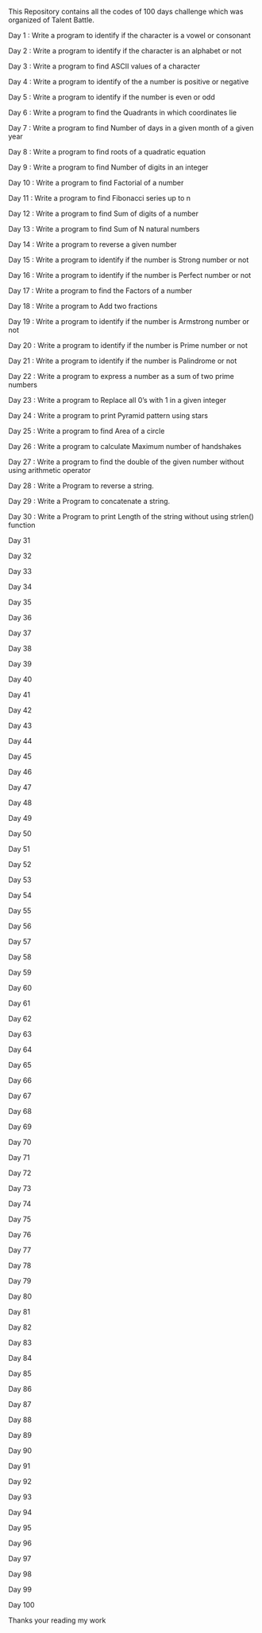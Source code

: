 This Repository contains all the codes of 100 days challenge which was organized of Talent Battle.

Day 1 : Write a program to identify if the character is a vowel or consonant

Day 2 : Write a program to identify if the character is an alphabet or not

Day 3 : Write a program to find ASCII values of a character

Day 4 : Write a program to identify of the a number is positive or negative

Day 5 : Write a program to identify if the number is even or odd

Day 6 : Write a program to find the Quadrants in which coordinates lie

Day 7 : Write a program to find Number of days in a given month of a given year

Day 8 : Write a program to find roots of a quadratic equation

Day 9 : Write a program to find Number of digits in an integer

Day 10 : Write a program to find Factorial of a number

Day 11 : Write a program to find Fibonacci series up to n

Day 12 : Write a program to find Sum of digits of a number

Day 13 : Write a program to find Sum of N natural numbers

Day 14 : Write a program to reverse a given number

Day 15 : Write a program to identify if the number is Strong number or not

Day 16 : Write a program to identify if the number is Perfect number or not

Day 17 : Write a program to find the Factors of a number

Day 18 : Write a program to Add two fractions

Day 19 : Write a program to identify if the number is Armstrong number or not

Day 20 : Write a program to identify if the number is Prime number or not

Day 21 : Write a program to identify if the number is Palindrome or not

Day 22 : Write a program to express a number as a sum of two prime numbers

Day 23 : Write a program to Replace all 0’s with 1 in a given integer

Day 24 : Write a program to print Pyramid pattern using stars

Day 25 : Write a program to find Area of a circle

Day 26 : Write a program to calculate Maximum number of handshakes

Day 27 : Write a program to find the double of the given number without using arithmetic operator

Day 28 : Write a Program to reverse a string.

Day 29 : Write a Program to concatenate a string.

Day 30 : Write a Program to print Length of the string without using strlen() function

Day 31

Day 32

Day 33

Day 34

Day 35

Day 36

Day 37

Day 38

Day 39

Day 40

Day 41

Day 42

Day 43

Day 44

Day 45

Day 46

Day 47

Day 48

Day 49

Day 50

Day 51

Day 52

Day 53

Day 54

Day 55

Day 56

Day 57

Day 58

Day 59

Day 60

Day 61

Day 62

Day 63

Day 64

Day 65

Day 66

Day 67

Day 68

Day 69

Day 70

Day 71

Day 72

Day 73

Day 74

Day 75

Day 76

Day 77

Day 78

Day 79

Day 80

Day 81

Day 82

Day 83

Day 84

Day 85

Day 86

Day 87

Day 88

Day 89

Day 90

Day 91

Day 92

Day 93

Day 94

Day 95

Day 96

Day 97

Day 98

Day 99

Day 100

Thanks your reading my work
